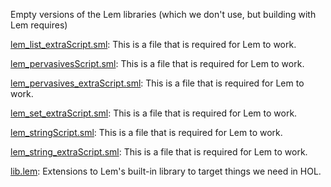 Empty versions of the Lem libraries (which we don't use, but building
with Lem requires)

[lem_list_extraScript.sml](lem_list_extraScript.sml):
This is a file that is required for Lem to work.

[lem_pervasivesScript.sml](lem_pervasivesScript.sml):
This is a file that is required for Lem to work.

[lem_pervasives_extraScript.sml](lem_pervasives_extraScript.sml):
This is a file that is required for Lem to work.

[lem_set_extraScript.sml](lem_set_extraScript.sml):
This is a file that is required for Lem to work.

[lem_stringScript.sml](lem_stringScript.sml):
This is a file that is required for Lem to work.

[lem_string_extraScript.sml](lem_string_extraScript.sml):
This is a file that is required for Lem to work.

[lib.lem](lib.lem):
Extensions to Lem's built-in library to target things we need in HOL.
